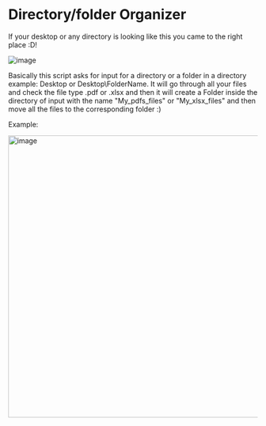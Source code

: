 # Directory/folder Organizer
If your desktop or any directory is looking like this you came to the right place :D!


![image](https://github.com/rodas96/Directory-folder-Organizer/assets/108375741/4545f6d3-fa6f-4d4d-8015-2d6d4450ffab)

Basically this script asks for input for a directory or a folder in a directory example: Desktop or Desktop\FolderName. It will go through all your files and check the file type .pdf or .xlsx and then it will create a Folder inside the directory of input with the name "My_pdfs_files" or "My_xlsx_files" and then move all the files to the corresponding folder :)

Example:

<img width="571" alt="image" src="https://github.com/rodas96/Directory-folder-Organizer/assets/108375741/e2253516-066a-40f8-97a6-731e296b1f4a">






